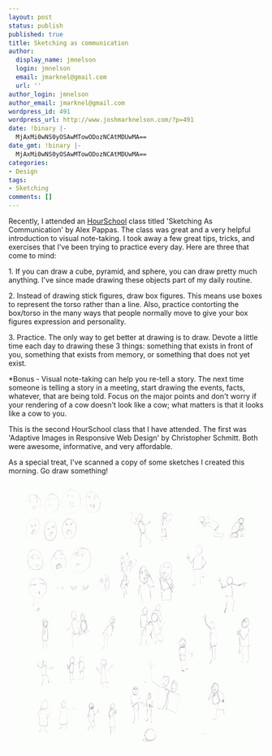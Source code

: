 ```yaml
---
layout: post
status: publish
published: true
title: Sketching as communication
author:
  display_name: jmnelson
  login: jmnelson
  email: jmarknel@gmail.com
  url: ''
author_login: jmnelson
author_email: jmarknel@gmail.com
wordpress_id: 491
wordpress_url: http://www.joshmarknelson.com/?p=491
date: !binary |-
  MjAxMi0wNS0yOSAwMTowODozNCAtMDUwMA==
date_gmt: !binary |-
  MjAxMi0wNS0yOSAwMTowODozNCAtMDUwMA==
categories:
- Design
tags:
- Sketching
comments: []
---
```

<p>Recently, I attended an <a title="HourSchool" href="http://hourschool.com/">HourSchool</a> class titled 'Sketching As Communication' by Alex Pappas. The class was great and a very helpful introduction to visual note-taking. I took away a few great tips, tricks, and exercises that I've been trying to practice every day. Here are three that come to mind:</p>
<p>1. If you can draw a cube, pyramid, and sphere, you can draw pretty much anything. I've since made drawing these objects part of my daily routine.</p>
<p>2. Instead of drawing stick figures, draw box figures. This means use boxes to represent the torso rather than a line. Also, practice contorting the box/torso in the many ways that people normally move to give your box figures expression and personality.</p>
<p>3. Practice. The only way to get better at drawing is to draw. Devote a little time each day to drawing these 3 things: something that exists in front of you, something that exists from memory, or something that does not yet exist.</p>
<p>*Bonus - Visual note-taking can help you re-tell a story. The next time someone is telling a story in a meeting, start drawing the events, facts, whatever, that are being told. Focus on the major points and don't worry if your rendering of a cow doesn't look like a cow; what matters is that it looks like a cow to you.</p>
<p>This is the second HourSchool class that I have attended. The first was 'Adaptive Images in Responsive Web Design' by Christopher Schmitt. Both were awesome, informative, and very affordable.</p>
<p>As a special treat, I've scanned a copy of some sketches I created this morning. Go draw something!</p>
<p><a href="/assets/uploads/2012/05/People.gif"><img class="aligncenter size-large wp-image-493" title="People" src="/assets/uploads/2012/05/People-1024x794.gif" alt="Sketches of people" width="680" height="527" /></a></p>
<p>&nbsp;</p>
